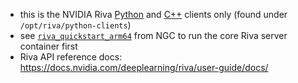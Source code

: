 
* this is the NVIDIA Riva [Python](https://github.com/nvidia-riva/python-clients) and [C++](https://github.com/nvidia-riva/cpp-clients) clients only (found under `/opt/riva/python-clients`)
* see [`riva_quickstart_arm64`](https://catalog.ngc.nvidia.com/orgs/nvidia/teams/riva/resources/riva_quickstart_arm64) from NGC to run the core Riva server container first
* Riva API reference docs:  https://docs.nvidia.com/deeplearning/riva/user-guide/docs/
